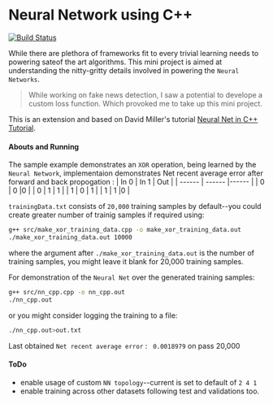 # Neural Network using C++
[![Build Status](https://travis-ci.com/glitch401/NeuralNet_cpp.svg?branch=master)](https://travis-ci.com/glitch401/NeuralNet_cpp)

While there are plethora of frameworks fit to every trivial learning needs to powering sateof the art algorithms.
This mini project is aimed at understanding the nitty-gritty details involved in powering the `Neural Networks`.

>While working on fake news detection, I saw a potential to develope a custom loss function.
>Which provoked me to take up this mini project.

This is an extension and based on David Miller's tutorial [Neural Net in C++ Tutorial](https://vimeo.com/19569529).

#### Abouts and Running
The sample example demonstrates an `XOR` operation, being learned by the `Neural Network`, implementaion demonstrates Net recent average error after forward and back propogation :
| In 0 | In 1 | Out |
| ------ | ------ |------ |
| 0 | 0 |0 |
| 0 | 1 | 1 |
| 1 | 0 | 1 |
| 1 | 1 |0 |

`trainingData.txt` consists of `20,000` training samples by default--you could create greater number of trainig samples if required using:
```sh
g++ src/make_xor_training_data.cpp -o make_xor_training_data.out
./make_xor_training_data.out 10000
```
where the argument after `./make_xor_training_data.out` is the number of training samples, you might leave it blank for 20,000 training samples.

For demonstration of the `Neural Net` over the generated training samples:
```sh
g++ src/nn_cpp.cpp -o nn_cpp.out
./nn_cpp.out
```
or you might consider logging the training to a file:
```sh
./nn_cpp.out>out.txt
```
Last obtained `Net recent average error` : ` 0.0018979` on pass 20,000

#### ToDo
- enable usage of custom `NN topology`--current is set to default of `2 4 1`
- enable training across other datasets following test and validations too.

[//]: # (These are reference links used in the body of this note and get stripped out when the markdown processor does its job. There is no need to format nicely because it shouldn't be seen. Thanks SO - http://stackoverflow.com/questions/4823468/store-comments-in-markdown-syntax)


   [nn_Cpp]: <https://github.com/glitch401/NeuralNet_cpp>
   [git-repo-url]: <https://github.com/glitch401/NeuralNet_cpp.git>
   [indranil biswas]: <http://glitch401.github.io>

